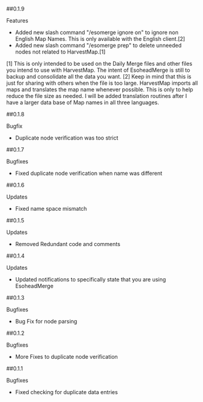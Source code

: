 ##0.1.9

Features
- Added new slash command "/esomerge ignore on" to ignore non English Map Names.  This is only available with the English client.[2]
- Added new slash command "/esomerge prep" to delete unneeded nodes not related to HarvestMap.[1]  

[1] This is only intended to be used on the Daily Merge files and other files you intend to use with HarvestMap.  The intent of EsoheadMerge is still to backup and consolidate all the data you want.
[2] Keep in mind that this is just for sharing with others when the file is too large.  HarvestMap imports all maps and translates the map name whenever possible.  This is only to help reduce the file size as needed.  I will be added translation routines after I have a larger data base of Map names in all three languages.

##0.1.8

Bugfix
- Duplicate node verification was too strict

##0.1.7

Bugfixes
- Fixed duplicate node verification when name was different

##0.1.6

Updates
- Fixed name space mismatch

##0.1.5

Updates
- Removed Redundant code and comments

##0.1.4

Updates
- Updated notifications to specifically state that you are using EsoheadMerge

##0.1.3

Bugfixes
- Bug Fix for node parsing

##0.1.2

Bugfixes
- More Fixes to duplicate node verification

##0.1.1

Bugfixes
- Fixed checking for duplicate data entries
